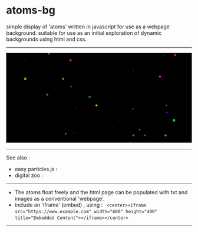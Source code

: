 # atoms-bg

simple display of 'atoms' written in javascript for use as a webpage background.
suitable for use as an initial exploration of dynamic backgrounds using html and css.
**************************************************************************************************
![Alt Text](atoms.png)
**************************************************************************************************
See also :
* easy particles.js :
* digital zoo :
*************************************************************************************************** 
* The atoms float freely and the html page can be populated with txt and images as a conventional 'webpage'.
* include an 'iframe' (embed) , using :
 ``` <center><iframe src="https://www.example.com" width="600" height="400" title="Embedded Content"></iframe></center>```
*****************************************************************************************************
